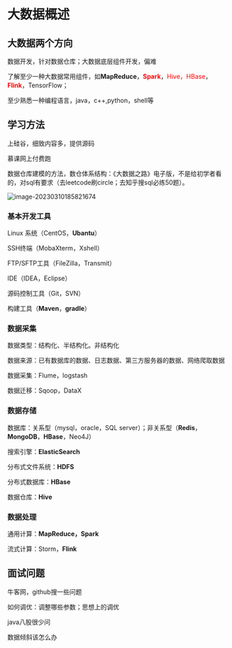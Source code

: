 # 大数据概述

## 大数据两个方向

数据开发，针对数据仓库；大数据底层组件开发，偏难

了解至少一种大数据常用组件，如**MapReduce**，**<font color='red'>Spark</font>**，<font color='red'>Hive，HBase</font>，**<font color='red'>Flink</font>**，TensorFlow；

至少熟悉一种编程语言，java，c++,python，shell等

## 学习方法

上硅谷，细致内容多，提供源码

慕课网上付费跑

数据仓库建模的方法，数仓体系结构：《大数据之路》电子版，不是给初学者看的，对sql有要求（去leetcode刷circle；去知乎搜sql必练50题）。

![image-20230310185821674](https://gitee.com/ziye1005/test-typora/raw/master/imgTypora/image-20230310185821674.png)

### 基本开发工具

Linux 系统（CentOS，**Ubantu**）

SSH终端（MobaXterm，Xshell）

FTP/SFTP工具（FileZilla，Transmit）

IDE（IDEA，Eclipse）

源码控制工具（Git，SVN）

构建工具（**Maven**，**gradle**）

### 数据采集

数据类型：结构化、半结构化。非结构化

数据来源：已有数据库的数据、日志数据、第三方服务器的数据、网络爬取数据

数据采集：Flume，logstash

数据迁移：Sqoop，DataX

### 数据存储

数据库：关系型（mysql，oracle，SQL server）；非关系型（**Redis**，**MongoDB**，**HBase**，Neo4J）

搜索引擎：**ElasticSearch**

分布式文件系统：**HDFS**

分布式数据库：**HBase**

数据仓库：**Hive**

### 数据处理

通用计算：**MapReduce，Spark**

流式计算：Storm，**Flink**

## 面试问题

牛客网，github搜一些问题

如何调优：调整哪些参数；思想上的调优

java八股很少问

数据倾斜该怎么办


